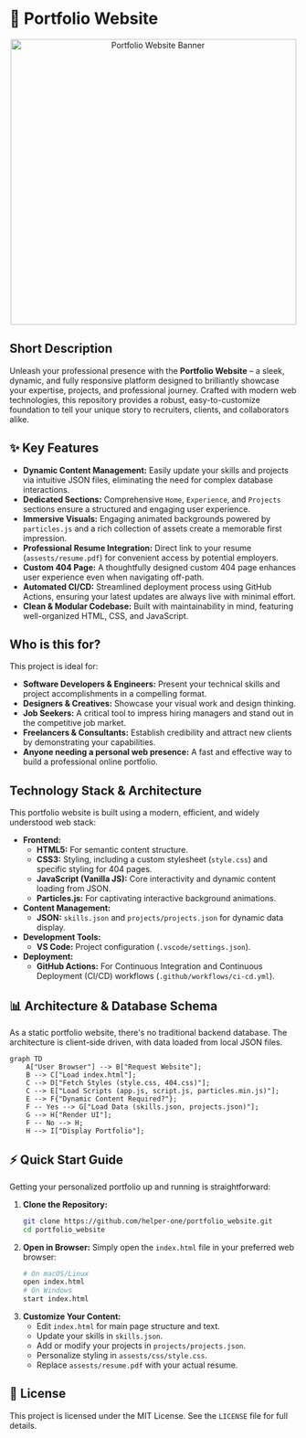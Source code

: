 # 🚀 Portfolio Website

<p align="center"><img src="./assests/images/hero.gif" alt="Portfolio Website Banner" width="500"></p>

## Short Description

Unleash your professional presence with the **Portfolio Website** – a sleek, dynamic, and fully responsive platform designed to brilliantly showcase your expertise, projects, and professional journey. Crafted with modern web technologies, this repository provides a robust, easy-to-customize foundation to tell your unique story to recruiters, clients, and collaborators alike.

## ✨ Key Features

*   **Dynamic Content Management:** Easily update your skills and projects via intuitive JSON files, eliminating the need for complex database interactions.
*   **Dedicated Sections:** Comprehensive `Home`, `Experience`, and `Projects` sections ensure a structured and engaging user experience.
*   **Immersive Visuals:** Engaging animated backgrounds powered by `particles.js` and a rich collection of assets create a memorable first impression.
*   **Professional Resume Integration:** Direct link to your resume (`assests/resume.pdf`) for convenient access by potential employers.
*   **Custom 404 Page:** A thoughtfully designed custom 404 page enhances user experience even when navigating off-path.
*   **Automated CI/CD:** Streamlined deployment process using GitHub Actions, ensuring your latest updates are always live with minimal effort.
*   **Clean & Modular Codebase:** Built with maintainability in mind, featuring well-organized HTML, CSS, and JavaScript.

## Who is this for?

This project is ideal for:

*   **Software Developers & Engineers:** Present your technical skills and project accomplishments in a compelling format.
*   **Designers & Creatives:** Showcase your visual work and design thinking.
*   **Job Seekers:** A critical tool to impress hiring managers and stand out in the competitive job market.
*   **Freelancers & Consultants:** Establish credibility and attract new clients by demonstrating your capabilities.
*   **Anyone needing a personal web presence:** A fast and effective way to build a professional online portfolio.

## Technology Stack & Architecture

This portfolio website is built using a modern, efficient, and widely understood web stack:

*   **Frontend:**
    *   **HTML5:** For semantic content structure.
    *   **CSS3:** Styling, including a custom stylesheet (`style.css`) and specific styling for 404 pages.
    *   **JavaScript (Vanilla JS):** Core interactivity and dynamic content loading from JSON.
    *   **Particles.js:** For captivating interactive background animations.
*   **Content Management:**
    *   **JSON:** `skills.json` and `projects/projects.json` for dynamic data display.
*   **Development Tools:**
    *   **VS Code:** Project configuration (`.vscode/settings.json`).
*   **Deployment:**
    *   **GitHub Actions:** For Continuous Integration and Continuous Deployment (CI/CD) workflows (`.github/workflows/ci-cd.yml`).

## 📊 Architecture & Database Schema

As a static portfolio website, there's no traditional backend database. The architecture is client-side driven, with data loaded from local JSON files.

```mermaid
graph TD
    A["User Browser"] --> B["Request Website"];
    B --> C["Load index.html"];
    C --> D["Fetch Styles (style.css, 404.css)"];
    C --> E["Load Scripts (app.js, script.js, particles.min.js)"];
    E --> F{"Dynamic Content Required?"};
    F -- Yes --> G["Load Data (skills.json, projects.json)"];
    G --> H["Render UI"];
    F -- No --> H;
    H --> I["Display Portfolio"];
```

## ⚡ Quick Start Guide

Getting your personalized portfolio up and running is straightforward:

1.  **Clone the Repository:**
    ```bash
    git clone https://github.com/helper-one/portfolio_website.git
    cd portfolio_website
    ```
2.  **Open in Browser:**
    Simply open the `index.html` file in your preferred web browser:
    ```bash
    # On macOS/Linux
    open index.html
    # On Windows
    start index.html
    ```
3.  **Customize Your Content:**
    *   Edit `index.html` for main page structure and text.
    *   Update your skills in `skills.json`.
    *   Add or modify your projects in `projects/projects.json`.
    *   Personalize styling in `assests/css/style.css`.
    *   Replace `assests/resume.pdf` with your actual resume.

## 📜 License

This project is licensed under the MIT License. See the `LICENSE` file for full details.